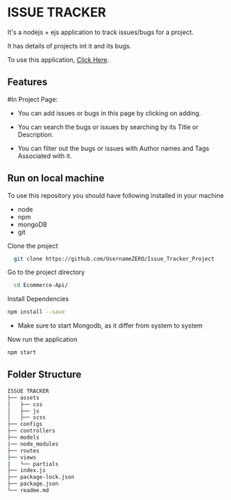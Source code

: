 
# ISSUE TRACKER

It's a nodejs + ejs  application to track issues/bugs for a project. 

It has details of projects int it and its bugs.

To use this application, [Click Here](https://issue-tracker-vamsi.herokuapp.com/).

## Features

#In Project Page:
- You can add issues or bugs in this page by clicking on adding.

- You can search the bugs or issues by searching by its Title or Description.

- You can filter out the bugs or issues with Author names and Tags Associated with it.




## Run on local machine

To use this repository you should have following
installed in your machine 

- node
- npm
- mongoDB
- git


Clone the project

```bash
  git clone https://github.com/UsernameZERO/Issue_Tracker_Project
```

Go to the project directory

```bash
  cd Ecommerce-Api/

```
Install Dependencies
```bash
npm install --save
```
- Make sure to start Mongodb, as it differ from system to system

Now run the application
```bash
npm start
```

## Folder Structure
```bash
ISSUE TRACKER
├── assets
│   ├── css
│   ├── js
│   ├── scss
├── configs
├── controllers
├── models
|── node_modules
├── routes
├── views
|   └── partials
├── index.js
├── package-lock.json
├── package.json
└── readme.md
```
